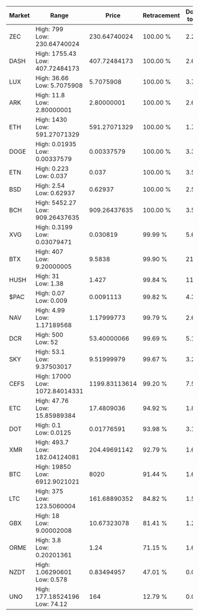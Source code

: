 | Market | Range | Price| Retracement | Doubles to 50% |
| --- | --- | --- | --- | --- |
| ZEC | High: 799<br />Low: 230.64740024 | 230.64740024 | 100.00 % | 2.23 |
| DASH | High: 1755.43<br />Low: 407.72484173 | 407.72484173 | 100.00 % | 2.65 |
| LUX | High: 36.66<br />Low: 5.7075908 | 5.7075908 | 100.00 % | 3.71 |
| ARK | High: 11.8<br />Low: 2.80000001 | 2.80000001 | 100.00 % | 2.61 |
| ETH | High: 1430<br />Low: 591.27071329 | 591.27071329 | 100.00 % | 1.71 |
| DOGE | High: 0.01935<br />Low: 0.00337579 | 0.00337579 | 100.00 % | 3.37 |
| ETN | High: 0.223<br />Low: 0.037 | 0.037 | 100.00 % | 3.51 |
| BSD | High: 2.54<br />Low: 0.62937 | 0.62937 | 100.00 % | 2.52 |
| BCH | High: 5452.27<br />Low: 909.26437635 | 909.26437635 | 100.00 % | 3.50 |
| XVG | High: 0.3199<br />Low: 0.03079471 | 0.030819 | 99.99 % | 5.69 |
| BTX | High: 407<br />Low: 9.20000005 | 9.5838 | 99.90 % | 21.71 |
| HUSH | High: 31<br />Low: 1.38 | 1.427 | 99.84 % | 11.35 |
| $PAC | High: 0.07<br />Low: 0.009 | 0.0091113 | 99.82 % | 4.34 |
| NAV | High: 4.99<br />Low: 1.17189568 | 1.17999773 | 99.79 % | 2.61 |
| DCR | High: 500<br />Low: 52 | 53.40000066 | 99.69 % | 5.17 |
| SKY | High: 53.1<br />Low: 9.37503017 | 9.51999979 | 99.67 % | 3.28 |
| CEFS | High: 17000<br />Low: 1072.84014331 | 1199.83113614 | 99.20 % | 7.53 |
| ETC | High: 47.76<br />Low: 15.85989384 | 17.4809036 | 94.92 % | 1.82 |
| DOT | High: 0.1<br />Low: 0.0125 | 0.01776591 | 93.98 % | 3.17 |
| XMR | High: 493.7<br />Low: 182.04124081 | 204.49691142 | 92.79 % | 1.65 |
| BTC | High: 19850<br />Low: 6912.9021021 | 8020 | 91.44 % | 1.67 |
| LTC | High: 375<br />Low: 123.5060004 | 161.68890352 | 84.82 % | 1.54 |
| GBX | High: 18<br />Low: 9.00002008 | 10.67323078 | 81.41 % | 1.26 |
| ORME | High: 3.8<br />Low: 0.20201361 | 1.24 | 71.15 % | 1.61 |
| NZDT | High: 1.06290601<br />Low: 0.578 | 0.83494957 | 47.01 % | 0.00 |
| UNO | High: 177.18524196<br />Low: 74.12 | 164 | 12.79 % | 0.00 |
